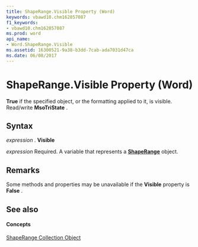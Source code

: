```yaml
---
title: ShapeRange.Visible Property (Word)
keywords: vbawd10.chm162857087
f1_keywords:
- vbawd10.chm162857087
ms.prod: word
api_name:
- Word.ShapeRange.Visible
ms.assetid: 16300521-9a38-b3dd-7cab-ada7031d47ca
ms.date: 06/08/2017
---
```



# ShapeRange.Visible Property (Word)

 **True** if the specified object, or the formatting applied to it, is visible. Read/write **MsoTriState** .


## Syntax

 _expression_ . **Visible**

 _expression_ Required. A variable that represents a **[ShapeRange](shaperange-object-word.md)** object.


## Remarks

Some methods and properties may be unavailable if the  **Visible** property is **False** .


## See also


#### Concepts


[ShapeRange Collection Object](shaperange-object-word.md)

